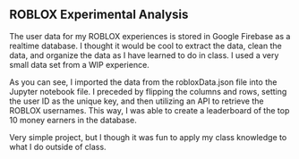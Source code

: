 ## ROBLOX Experimental Analysis

The user data for my ROBLOX experiences is stored in Google Firebase as a realtime database. I thought it would be cool to extract the data, clean the data, and organize the data as I have learned to do in class. I used a very small data set from a WIP experience.

As you can see, I imported the data from the robloxData.json file into the Jupyter notebook file. I preceded by flipping the columns and rows, setting the user ID as the unique key, and then utilizing an API to retrieve the ROBLOX usernames. This way, I was able to create a leaderboard of the top 10 money earners in the database.

Very simple project, but I though it was fun to apply my class knowledge to what I do outside of class.
